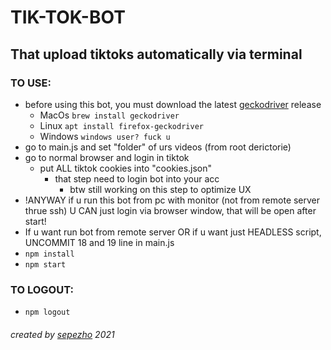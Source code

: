 # TIK-TOK-BOT
## That upload tiktoks automatically via terminal
### TO USE:
+ before using this bot, you must download the latest [geckodriver](https://github.com/mozilla/geckodriver/releases/) release
  + MacOs `brew install geckodriver`
  + Linux `apt install firefox-geckodriver`
  + Windows `windows user? fuck u`
+ go to main.js and set "folder" of urs videos (from root derictorie)
+ go to normal browser and login in tiktok
  + put ALL tiktok cookies into "cookies.json"
    + that step need to login bot into your acc
      + btw still working on this step to optimize UX
+ !ANYWAY if u run this bot from pc with monitor (not from remote server thrue ssh) U CAN just login via browser window, that will be open after start!
+ If u want run bot from remote server OR if u want just HEADLESS script, UNCOMMIT 18 and 19 line in main.js
+ `npm install`
+ `npm start`
### TO LOGOUT:
+ `npm logout`

###### created by [sepezho](https://sepezho.com) 2021